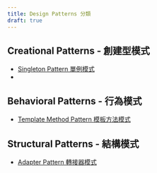 ```yaml
---
title: Design Patterns 分類
draft: true
---
```


## Creational Patterns - 創建型模式

* [Singleton Pattern 單例模式](singleton.md)
* 

## Behavioral Patterns - 行為模式

* [Template Method Pattern 模板方法模式](template-method.md)

## Structural Patterns - 結構模式

* [Adapter Pattern 轉接器模式](adapter.md)
